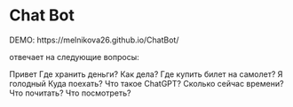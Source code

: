 <h1>Chat Bot</h1>
<p>DEMO: https://melnikova26.github.io/ChatBot/</p>
отвечаeт на следующие вопросы:

Привет Где хранить деньги? Как дела? Где купить билет на самолет? Я голодный Куда поехать? Что такое ChatGPT? Сколько сейчас времени? Что почитать? Что посмотреть?

